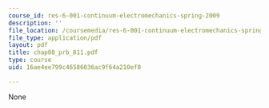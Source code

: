 ```yaml
---
course_id: res-6-001-continuum-electromechanics-spring-2009
description: ''
file_location: /coursemedia/res-6-001-continuum-electromechanics-spring-2009/16ae4ee799c46586036ac9f64a210ef8_chap08_prb_811.pdf
file_type: application/pdf
layout: pdf
title: chap08_prb_811.pdf
type: course
uid: 16ae4ee799c46586036ac9f64a210ef8

---
```

None
